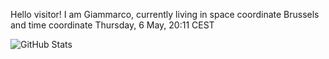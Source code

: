 Hello visitor! I am Giammarco, currently living in space coordinate Brussels and time coordinate Thursday, 6 May, 20:11 CEST

![GitHub Stats](https://github-readme-stats.vercel.app/api?username=grcasanova)
